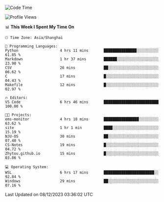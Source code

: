 <!--START_SECTION:waka-->
![Code Time](http://img.shields.io/badge/Code%20Time-1%2C422%20hrs%2050%20mins-blue)

![Profile Views](http://img.shields.io/badge/Profile%20Views-0-blue)

📊 **This Week I Spent My Time On** 

```text
🕑︎ Time Zone: Asia/Shanghai

💬 Programming Languages: 
Python                   4 hrs 11 mins       ███████████████░░░░░░░░░░   61.85 % 
Markdown                 1 hr 37 mins        ██████░░░░░░░░░░░░░░░░░░░   23.90 % 
CSV                      26 mins             ██░░░░░░░░░░░░░░░░░░░░░░░   06.62 % 
C                        17 mins             █░░░░░░░░░░░░░░░░░░░░░░░░   04.43 % 
Makefile                 12 mins             █░░░░░░░░░░░░░░░░░░░░░░░░   02.97 % 

🔥 Editors: 
VS Code                  6 hrs 46 mins       █████████████████████████   100.00 % 

🐱‍💻 Projects: 
ems-monitor              4 hrs 18 mins       ████████████████░░░░░░░░░   63.62 % 
site                     1 hr 1 min          ████░░░░░░░░░░░░░░░░░░░░░   15.19 % 
NJU-OS                   30 mins             ██░░░░░░░░░░░░░░░░░░░░░░░   07.40 % 
CS-Notes                 19 mins             █░░░░░░░░░░░░░░░░░░░░░░░░   04.72 % 
Zhytou.github.io         15 mins             █░░░░░░░░░░░░░░░░░░░░░░░░   03.86 % 

💻 Operating System: 
WSL                      6 hrs 17 mins       ███████████████████████░░   92.84 % 
Windows                  29 mins             ██░░░░░░░░░░░░░░░░░░░░░░░   07.16 % 
```


 Last Updated on 08/12/2023 03:36:02 UTC
<!--END_SECTION:waka-->